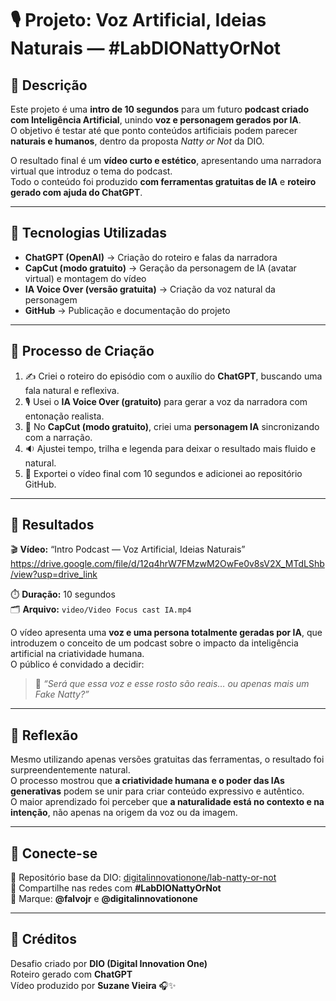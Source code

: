# 🎙️ Projeto: Voz Artificial, Ideias Naturais — #LabDIONattyOrNot

## 📒 Descrição
Este projeto é uma **intro de 10 segundos** para um futuro **podcast criado com Inteligência Artificial**, unindo **voz e personagem gerados por IA**.  
O objetivo é testar até que ponto conteúdos artificiais podem parecer **naturais e humanos**, dentro da proposta *Natty or Not* da DIO.  

O resultado final é um **vídeo curto e estético**, apresentando uma narradora virtual que introduz o tema do podcast.  
Todo o conteúdo foi produzido **com ferramentas gratuitas de IA** e **roteiro gerado com ajuda do ChatGPT**.

---

## 🤖 Tecnologias Utilizadas
- **ChatGPT (OpenAI)** → Criação do roteiro e falas da narradora  
- **CapCut (modo gratuito)** → Geração da personagem de IA (avatar virtual) e montagem do vídeo  
- **IA Voice Over (versão gratuita)** → Criação da voz natural da personagem  
- **GitHub** → Publicação e documentação do projeto  

---

## 🧩 Processo de Criação
1. ✍️ Criei o roteiro do episódio com o auxílio do **ChatGPT**, buscando uma fala natural e reflexiva.  
2. 🎙️ Usei o **IA Voice Over (gratuito)** para gerar a voz da narradora com entonação realista.  
3. 🎥 No **CapCut (modo gratuito)**, criei uma **personagem IA** sincronizando com a narração.  
4. 🔉 Ajustei tempo, trilha e legenda para deixar o resultado mais fluido e natural.  
5. 💾 Exportei o vídeo final com 10 segundos e adicionei ao repositório GitHub.

---

## 🚀 Resultados
🎬 **Vídeo:** “Intro Podcast — Voz Artificial, Ideias Naturais”  
https://drive.google.com/file/d/12q4hrW7FMzwM2OwFe0v8sV2X_MTdLShb/view?usp=drive_link

⏱️ **Duração:** 10 segundos  
🗂️ **Arquivo:** `video/Video Focus cast IA.mp4`  

O vídeo apresenta uma **voz e uma persona totalmente geradas por IA**, que introduzem o conceito de um podcast sobre o impacto da inteligência artificial na criatividade humana.  
O público é convidado a decidir:  
> 🤔 *“Será que essa voz e esse rosto são reais… ou apenas mais um Fake Natty?”*

---

## 💭 Reflexão
Mesmo utilizando apenas versões gratuitas das ferramentas, o resultado foi surpreendentemente natural.  
O processo mostrou que **a criatividade humana e o poder das IAs generativas** podem se unir para criar conteúdo expressivo e autêntico.  
O maior aprendizado foi perceber que **a naturalidade está no contexto e na intenção**, não apenas na origem da voz ou da imagem.

---

## 🔗 Conecte-se
📎 Repositório base da DIO: [digitalinnovationone/lab-natty-or-not](https://github.com/digitalinnovationone/lab-natty-or-not)  
📲 Compartilhe nas redes com **#LabDIONattyOrNot**  
👤 Marque: **@falvojr** e **@digitalinnovationone**

---

## 🧠 Créditos
Desafio criado por **DIO (Digital Innovation One)**  
Roteiro gerado com **ChatGPT**  
Vídeo produzido por **Suzane Vieira** 🎧✨
